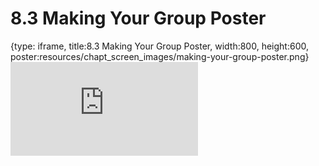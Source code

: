 # 8.3 Making Your Group Poster
 
{type: iframe, title:8.3 Making Your Group Poster, width:800, height:600, poster:resources/chapt_screen_images/making-your-group-poster.png}
![](https://sayumiyork.github.io/c-moor-ottr-generic/making-your-group-poster.html)
 

 
